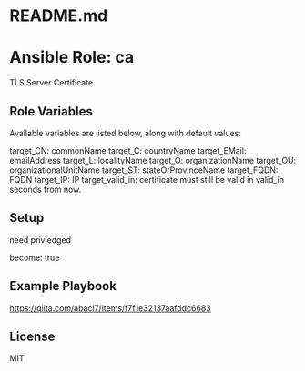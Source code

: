 # README.md
# Ansible Role: ca

 TLS Server Certificate

## Role Variables

Available variables are listed below, along with default values:

target_CN: commonName
target_C: countryName
target_EMail: emailAddress
target_L: localityName
target_O: organizationName
target_OU: organizationalUnitName
target_ST: stateOrProvinceName
target_FQDN: FQDN
target_IP: IP
target_valid_in: certificate must still be valid in valid_in seconds from now.

## Setup
need privledged

become: true

## Example Playbook
https://qiita.com/abacl7/items/f7f1e32137aafddc6683

## License

MIT
